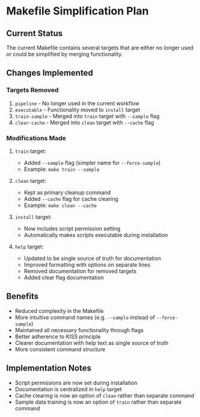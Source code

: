 # Makefile Simplification Plan

## Current Status
The current Makefile contains several targets that are either no longer used or could be simplified by merging functionality.

## Changes Implemented

### Targets Removed
1. `pipeline` - No longer used in the current workflow
2. `executable` - Functionality moved to `install` target
3. `train-sample` - Merged into `train` target with `--sample` flag
4. `clear-cache` - Merged into `clean` target with `--cache` flag

### Modifications Made
1. `train` target:
   - Added `--sample` flag (simpler name for `--force-sample`)
   - Example: `make train --sample`

2. `clean` target:
   - Kept as primary cleanup command
   - Added `--cache` flag for cache clearing
   - Example: `make clean --cache`

3. `install` target:
   - Now includes script permission setting
   - Automatically makes scripts executable during installation

4. `help` target:
   - Updated to be single source of truth for documentation
   - Improved formatting with options on separate lines
   - Removed documentation for removed targets
   - Added clear flag documentation

## Benefits
- Reduced complexity in the Makefile
- More intuitive command names (e.g. `--sample` instead of `--force-sample`)
- Maintained all necessary functionality through flags
- Better adherence to KISS principle
- Clearer documentation with help text as single source of truth
- More consistent command structure

## Implementation Notes
- Script permissions are now set during installation
- Documentation is centralized in `help` target
- Cache clearing is now an option of `clean` rather than separate command
- Sample data training is now an option of `train` rather than separate command 